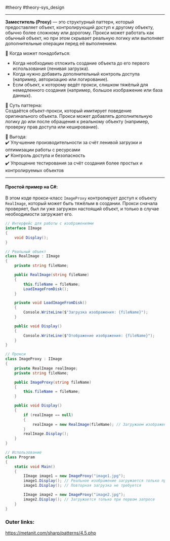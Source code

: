 #theory #theory-sys_design
 
---
**Заместитель (Proxy)** — это структурный паттерн, который предоставляет объект, контролирующий доступ к другому объекту, обычно более сложному или дорогому. Прокси может работать как обычный объект, но при этом скрывает реальную логику или выполняет дополнительные операции перед её выполнением.

📌 Когда может понадобиться:  
- Когда необходимо отложить создание объекта до его первого использования (ленивая загрузка).
- Когда нужно добавить дополнительный контроль доступа (например, авторизацию или логирование).
- Если объект, к которому ведёт прокси, слишком тяжёлый для немедленного создания (например, большое изображение или база данных).

📌 Суть паттерна:  
Создаётся объект-прокси, который имитирует поведение оригинального объекта. Прокси может добавлять дополнительную логику до или после обращения к реальному объекту (например, проверку прав доступа или кеширование).

📌 Выгода:  
✔️ Улучшение производительности за счёт ленивой загрузки и оптимизации работы с ресурсами  
✔️ Контроль доступа и безопасность  
✔️ Упрощение тестирования за счёт создания более простых и контролируемых объектов

---
#### Простой пример на C#:
В этом коде прокси-класс `ImageProxy` контролирует доступ к объекту `RealImage`, который может быть тяжёлым в создании. Прокси сначала проверяет, был ли уже загружен настоящий объект, и только в случае необходимости загружает его.

```csharp
// Интерфейс для работы с изображениями
interface IImage
{
    void Display();
}

// Реальный объект
class RealImage : IImage
{
    private string fileName;

    public RealImage(string fileName)
    {
        this.fileName = fileName;
        LoadImageFromDisk();
    }

    private void LoadImageFromDisk()
    {
        Console.WriteLine($"Загрузка изображения: {fileName}");
    }

    public void Display()
    {
        Console.WriteLine($"Отображение изображения: {fileName}");
    }
}

// Прокси
class ImageProxy : IImage
{
    private RealImage realImage;
    private string fileName;

    public ImageProxy(string fileName)
    {
        this.fileName = fileName;
    }

    public void Display()
    {
        if (realImage == null)
        {
            realImage = new RealImage(fileName); // Загружаем изображение при первом запросе
        }
        realImage.Display();
    }
}

// Использование
class Program
{
    static void Main()
    {
        IImage image1 = new ImageProxy("image1.jpg");
        image1.Display(); // Реальное изображение загружается только при вызове
        image1.Display(); // Повторная загрузка не требуется

        IImage image2 = new ImageProxy("image2.jpg");
        image2.Display(); // Загружается только при первом запросе
    }
}
````

### Outer links:
https://metanit.com/sharp/patterns/4.5.php